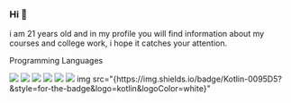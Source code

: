 ### Hi  👋

i am 21 years old and in my profile you will find information about my courses and college work, i hope it catches your attention.

Programming Languages

<img src="{https://img.shields.io/badge/Python-3776AB?style=for-the-badge&logo=python&logoColor=white}" />
<img src="{https://img.shields.io/badge/JavaScript-323330?style=for-the-badge&logo=javascript&logoColor=F7DF1E}" />
<img src="{https://img.shields.io/badge/TypeScript-007ACC?style=for-the-badge&logo=typescript&logoColor=white}" />
<img src="{https://img.shields.io/badge/C-00599C?style=for-the-badge&logo=c&logoColor=white}" />
<img src="{https://img.shields.io/badge/C%2B%2B-00599C?style=for-the-badge&logo=c%2B%2B&logoColor=white}" />
<img src="{https://img.shields.io/badge/Java-ED8B00?style=for-the-badge&logo=java&logoColor=white}" />
img src="{https://img.shields.io/badge/Kotlin-0095D5?&style=for-the-badge&logo=kotlin&logoColor=white}" 


<!--
**Damazordon/Damazordon** is a ✨ _special_ ✨ repository because its `README.md` (this file) appears on your GitHub profile.

Here are some ideas to get you started:

- 🔭 I’m currently working on ...
- 🌱 I’m currently learning ...
- 👯 I’m looking to collaborate on ...
- 🤔 I’m looking for help with ...
- 💬 Ask me about ...
- 📫 How to reach me: ...
- 😄 Pronouns: ...
- ⚡ Fun fact: ...
-->
